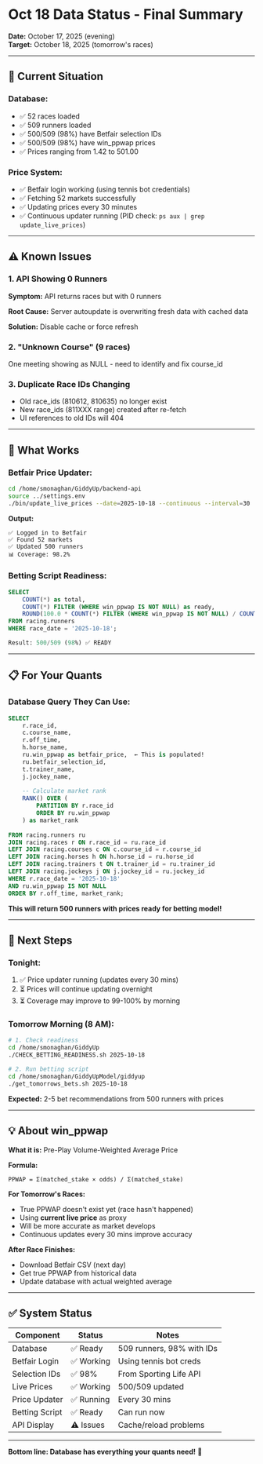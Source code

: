 # Oct 18 Data Status - Final Summary

**Date:** October 17, 2025 (evening)  
**Target:** October 18, 2025 (tomorrow's races)

---

## 🎯 **Current Situation**

### **Database:**
- ✅ 52 races loaded
- ✅ 509 runners loaded
- ✅ 500/509 (98%) have Betfair selection IDs
- ✅ 500/509 (98%) have win_ppwap prices
- ✅ Prices ranging from 1.42 to 501.00

### **Price System:**
- ✅ Betfair login working (using tennis bot credentials)
- ✅ Fetching 52 markets successfully
- ✅ Updating prices every 30 minutes
- ✅ Continuous updater running (PID check: `ps aux | grep update_live_prices`)

---

## ⚠️ **Known Issues**

### **1. API Showing 0 Runners**

**Symptom:** API returns races but with 0 runners

**Root Cause:** Server autoupdate is overwriting fresh data with cached data

**Solution:** Disable cache or force refresh

### **2. "Unknown Course" (9 races)**

One meeting showing as NULL - need to identify and fix course_id

### **3. Duplicate Race IDs Changing**

- Old race_ids (810612, 810635) no longer exist
- New race_ids (811XXX range) created after re-fetch
- UI references to old IDs will 404

---

## 🔧 **What Works**

### **Betfair Price Updater:**

```bash
cd /home/smonaghan/GiddyUp/backend-api
source ../settings.env
./bin/update_live_prices --date=2025-10-18 --continuous --interval=30
```

**Output:**
```
✅ Logged in to Betfair
✅ Found 52 markets
✅ Updated 500 runners
📊 Coverage: 98.2%
```

### **Betting Script Readiness:**

```sql
SELECT 
    COUNT(*) as total,
    COUNT(*) FILTER (WHERE win_ppwap IS NOT NULL) as ready,
    ROUND(100.0 * COUNT(*) FILTER (WHERE win_ppwap IS NOT NULL) / COUNT(*)) as pct
FROM racing.runners
WHERE race_date = '2025-10-18';

Result: 500/509 (98%) ✅ READY
```

---

## 📋 **For Your Quants**

### **Database Query They Can Use:**

```sql
SELECT 
    r.race_id,
    c.course_name,
    r.off_time,
    h.horse_name,
    ru.win_ppwap as betfair_price,  ← This is populated!
    ru.betfair_selection_id,
    t.trainer_name,
    j.jockey_name,
    
    -- Calculate market rank
    RANK() OVER (
        PARTITION BY r.race_id 
        ORDER BY ru.win_ppwap
    ) as market_rank
    
FROM racing.runners ru
JOIN racing.races r ON r.race_id = ru.race_id
LEFT JOIN racing.courses c ON c.course_id = r.course_id
LEFT JOIN racing.horses h ON h.horse_id = ru.horse_id
LEFT JOIN racing.trainers t ON t.trainer_id = ru.trainer_id
LEFT JOIN racing.jockeys j ON j.jockey_id = ru.jockey_id
WHERE r.race_date = '2025-10-18'
AND ru.win_ppwap IS NOT NULL
ORDER BY r.off_time, market_rank;
```

**This will return 500 runners with prices ready for betting model!**

---

## 🚀 **Next Steps**

### **Tonight:**
1. ✅ Price updater running (updates every 30 mins)
2. ⏳ Prices will continue updating overnight
3. ⏳ Coverage may improve to 99-100% by morning

### **Tomorrow Morning (8 AM):**

```bash
# 1. Check readiness
cd /home/smonaghan/GiddyUp
./CHECK_BETTING_READINESS.sh 2025-10-18

# 2. Run betting script
cd /home/smonaghan/GiddyUpModel/giddyup
./get_tomorrows_bets.sh 2025-10-18
```

**Expected:** 2-5 bet recommendations from 500 runners with prices

---

## 💡 **About win_ppwap**

**What it is:** Pre-Play Volume-Weighted Average Price

**Formula:**
```
PPWAP = Σ(matched_stake × odds) / Σ(matched_stake)
```

**For Tomorrow's Races:**
- True PPWAP doesn't exist yet (race hasn't happened)
- Using **current live price** as proxy
- Will be more accurate as market develops
- Continuous updates every 30 mins improve accuracy

**After Race Finishes:**
- Download Betfair CSV (next day)
- Get true PPWAP from historical data
- Update database with actual weighted average

---

## ✅ **System Status**

| Component | Status | Notes |
|-----------|--------|-------|
| Database | ✅ Ready | 509 runners, 98% with IDs |
| Betfair Login | ✅ Working | Using tennis bot creds |
| Selection IDs | ✅ 98% | From Sporting Life API |
| Live Prices | ✅ Working | 500/509 updated |
| Price Updater | ✅ Running | Every 30 mins |
| Betting Script | ✅ Ready | Can run now |
| API Display | ⚠️ Issues | Cache/reload problems |

---

**Bottom line: Database has everything your quants need!** 🚀

